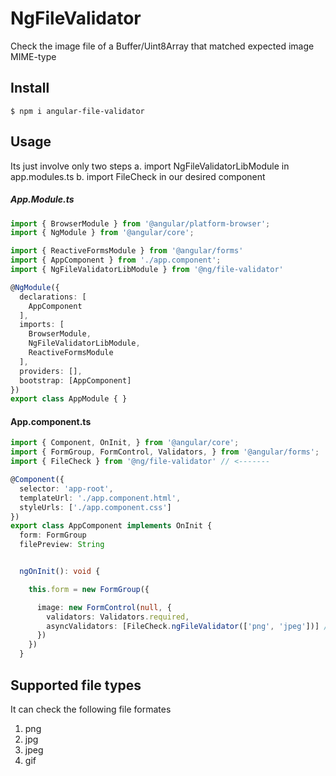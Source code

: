 # NgFileValidator

Check the image file of a Buffer/Uint8Array that matched expected image MIME-type

## Install
```
$ npm i angular-file-validator
```

## Usage

Its just involve only two steps
a. import NgFileValidatorLibModule in app.modules.ts
b. import FileCheck in our desired component

##### App.Module.ts

```ts
import { BrowserModule } from '@angular/platform-browser';
import { NgModule } from '@angular/core';

import { ReactiveFormsModule } from '@angular/forms'
import { AppComponent } from './app.component';
import { NgFileValidatorLibModule } from '@ng/file-validator'

@NgModule({
  declarations: [
    AppComponent
  ],
  imports: [
    BrowserModule,
    NgFileValidatorLibModule,
    ReactiveFormsModule
  ],
  providers: [],
  bootstrap: [AppComponent]
})
export class AppModule { }

```

#### App.component.ts

```ts
import { Component, OnInit, } from '@angular/core';
import { FormGroup, FormControl, Validators, } from '@angular/forms';
import { FileCheck } from '@ng/file-validator' // <-------

@Component({
  selector: 'app-root',
  templateUrl: './app.component.html',
  styleUrls: ['./app.component.css']
})
export class AppComponent implements OnInit {
  form: FormGroup
  filePreview: String


  ngOnInit(): void {

    this.form = new FormGroup({

      image: new FormControl(null, {
        validators: Validators.required,
        asyncValidators: [FileCheck.ngFileValidator(['png', 'jpeg'])] // <-------
      })
    })
  }

``` 

 

## Supported file types
 It can check the following file formates
 1. png
 2. jpg
 3. jpeg
 4. gif
 
